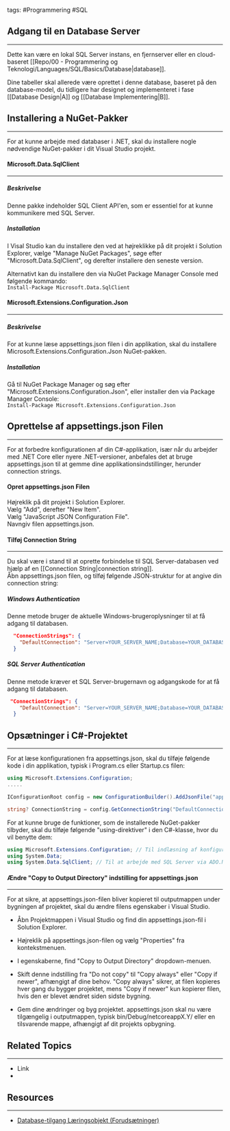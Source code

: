 tags: #Programmering #SQL

## Adgang til en Database Server 
---
Dette kan være en lokal SQL Server instans, en fjernserver eller en cloud-baseret [[Repo/00 - Programmering og Teknologi/Languages/SQL/Basics/Database|database]].

Dine tabeller skal allerede være oprettet i denne database, baseret på den database-model, du tidligere har designet og implementeret i fase [[Database Design|A]] og [[Database Implementering|B]].
## Installering a NuGet-Pakker
---
For at kunne arbejde med databaser i .NET, skal du installere nogle nødvendige NuGet-pakker i dit Visual Studio projekt.

#### Microsoft.Data.SqlClient
---
##### Beskrivelse
Denne pakke indeholder SQL Client API'en, som er essentiel for at kunne kommunikere med SQL Server.  
##### Installation
I Visal Studio kan du installere den ved at højreklikke på dit projekt i Solution Explorer, vælge "Manage NuGet Packages", søge efter "Microsoft.Data.SqlClient", og derefter installere den seneste version.

Alternativt kan du installere den via NuGet Package Manager Console med følgende kommando:  
`Install-Package Microsoft.Data.SqlClient`


#### Microsoft.Extensions.Configuration.Json
---
##### Beskrivelse
For at kunne læse appsettings.json filen i din applikation, skal du installere Microsoft.Extensions.Configuration.Json NuGet-pakken.  
##### Installation
Gå til NuGet Package Manager og søg efter "Microsoft.Extensions.Configuration.Json", eller installer den via Package Manager Console:  
`Install-Package Microsoft.Extensions.Configuration.Json`
## Oprettelse af appsettings.json Filen
---
For at forbedre konfigurationen af din C#-applikation, især når du arbejder med .NET Core eller nyere .NET-versioner, anbefales det at bruge appsettings.json til at gemme dine applikationsindstillinger, herunder connection strings.

#### Opret appsettings.json Filen  
Højreklik på dit projekt i Solution Explorer.     
Vælg "Add", derefter "New Item".  
Vælg "JavaScript JSON Configuration File".  
Navngiv filen appsettings.json.
    
#### Tilføj Connection String  
---
Du skal være i stand til at oprette forbindelse til SQL Server-databasen ved hjælp af en [[Connection String|connection string]].  
Åbn appsettings.json filen, og tilføj følgende JSON-struktur for at angive din connection string:

##### Windows Authentication
Denne metode bruger de aktuelle Windows-brugeroplysninger til at få adgang til databasen.
```json
  "ConnectionStrings": {
    "DefaultConnection": "Server=YOUR_SERVER_NAME;Database=YOUR_DATABASE_NAME;Trusted_Connection=True;"
  }
```

##### SQL Server Authentication
Denne metode kræver et SQL Server-brugernavn og adgangskode for at få adgang til databasen.
```json
 "ConnectionStrings": {
    "DefaultConnection": "Server=YOUR_SERVER_NAME;Database=YOUR_DATABASE_NAME;User Id=YOUR_USERNAME;Password=YOUR_PASSWORD;"
  }
```

## Opsætninger i C#-Projektet
---
For at læse konfigurationen fra appsettings.json, skal du tilføje følgende kode i din applikation, typisk i Program.cs eller Startup.cs filen:

```csharp
using Microsoft.Extensions.Configuration;
.....

IConfigurationRoot config = new ConfigurationBuilder().AddJsonFile("appsettings.json").Build();

string? ConnectionString = config.GetConnectionString("DefaultConnection");
```

For at kunne bruge de funktioner, som de installerede NuGet-pakker tilbyder, skal du tilføje følgende "using-direktiver" i den C#-klasse, hvor du vil benytte dem:

```csharp
using Microsoft.Extensions.Configuration; // Til indlæsning af konfigurationsindstillinger fra appsettings.json
using System.Data;
using System.Data.SqlClient; // Til at arbejde med SQL Server via ADO.NET
```

#### Ændre "Copy to Output Directory" indstilling for appsettings.json
---
For at sikre, at appsettings.json-filen bliver kopieret til outputmappen under bygningen af projektet, skal du ændre filens egenskaber i Visual Studio.

- Åbn Projektmappen i Visual Studio og find din appsettings.json-fil i Solution Explorer.

- Højreklik på appsettings.json-filen og vælg "Properties" fra kontekstmenuen.

- I egenskaberne, find "Copy to Output Directory" dropdown-menuen.

- Skift denne indstilling fra "Do not copy" til "Copy always" eller "Copy if newer", afhængigt af dine behov. "Copy always" sikrer, at filen kopieres hver gang du bygger projektet, mens "Copy if newer" kun kopierer filen, hvis den er blevet ændret siden sidste bygning.

- Gem dine ændringer og byg projektet. appsettings.json skal nu være tilgængelig i outputmappen, typisk bin/Debug/netcoreappX.Y/ eller en tilsvarende mappe, afhængigt af dit projekts opbygning.

## Related Topics
---
- Link
- 

## Resources
---
- [Database-tilgang Læringsobjekt (Forudsætninger)](https://rise.articulate.com/share/65tiUowEA12ttXX3SsFPiF1jJxG8gdCJ#/lessons/N2E_qWWZmH44zvElVtWMzlIJt6xkFK5y)
